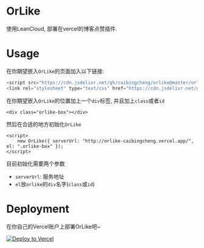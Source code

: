 # OrLike

使用LeanCloud, 部署在vercel的博客点赞插件.

# Usage

在你期望嵌入```OrLike```的页面加入以下链接:
```JavaScript
<script src="https://cdn.jsdelivr.net/gh/caibingcheng/orlike@master/orlike.js"></script>
<link rel="stylesheet" type="text/css" href="https://cdn.jsdelivr.net/gh/caibingcheng/orlike@master/orlike.css">
```

在你期望嵌入```OrLike```的位置加上一个```div```标签, 并且加上```class```或者```id```
```
<div class="orlike-box"></div>
```

然后在合适的地方初始化```OrLike```
```
<script>
    new OrLike({ serverUrl: "http://orlike-caibingcheng.vercel.app/", el: ".orlike-box" });
</script>
```

目前初始化需要两个参数
- ```serverUrl```: 服务地址
- ```el```放```orlike```的```div```名字(```class```或```id```)

# Deployment

在你自己的Vercel账户上部署OrLike吧~

[![Deploy to Vercel](https://camo.githubusercontent.com/f209ca5cc3af7dd930b6bfc55b3d7b6a5fde1aff/68747470733a2f2f76657263656c2e636f6d2f627574746f6e)](https://vercel.com/import/project?template=https://github.com/caibingcheng/orlike)
